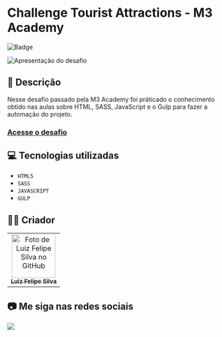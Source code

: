 # Challenge Tourist Attractions - M3 Academy
![Badge](http://img.shields.io/static/v1?label=STATUS&message=CONCLUIDO&color=GREEN&style=for-the-badge)             

<img src="https://github.com/luizfelipe9627/tourist-attractions-m3/blob/main/src/assets/img/apresentacao.gif" alt="Apresentação do desafio">

## 📄 Descrição

Nesse desafio passado pela M3 Academy foi práticado o conhecimento obtido nas aulas sobre HTML, SASS, JavaScript e o Gulp para fazer a automação do projeto.

### <a href="https://luizfelipe9627-tourist-attractions-m3.netlify.app">Acesse o desafio</a>

## 💻 Tecnologias utilizadas

- ``HTML5``
- ``SASS``
- ``JAVASCRIPT``
- ``GULP``

## 🧑‍💻 Criador

<table>
  <tr>
    <td align="center">
      <a href="https://github.com/luizfelipe9627">
        <img src="https://github.com/luizfelipe9627.png" width="100px;" alt="Foto de Luiz Felipe Silva no GitHub"/><br>
        <sub>
          <b>Luiz Felipe Silva</b>
        </sub>
      </a>
    </td>
  </tr>
</table>

## 📷 Me siga nas redes sociais<br>

<p align="left">
  <a href="https://www.linkedin.com/in/luizfelipe9627/" target="_blank"><img src="https://img.shields.io/badge/-LinkedIn-%230077B5?style=for-the-badge&logo=linkedin&logoColor=white"></a>
</p>

